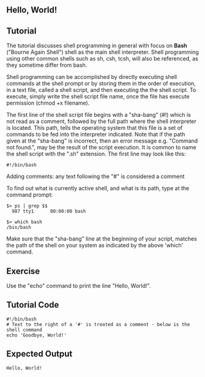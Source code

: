 Hello, World!
----------------

Tutorial
--------
The tutorial discusses shell programming in general with focus on **Bash** ("Bourne Again Shell") shell as the main shell interpreter. Shell programming using other common shells such as sh, csh, tcsh, will also be referenced, as they sometime differ from bash.

Shell programming can be accomplished by directly executing shell commands at the shell prompt or by storing them in the order of execution, in a text file, called a shell script, and then executing the the shell script. To execute, simply write the shell script file name, once the file has execute permission (chmod +x filename).

The first line of the shell script file begins with a "sha-bang" (#!) which is not read as a comment, followed by the full path where the shell interpreter is located. This path, tells the operating system that this file is a set of commands to be fed into the interpreter indicated. Note that if the path given at the "sha-bang" is incorrect, then an error message e.g. "Command not found.", may be the result of the script execution. It is common to name the shell script with the ".sh" extension. The first line may look like this:

	#!/bin/bash

Adding comments: any text following the "#" is considered a comment

To find out what is currently active shell, and what is its path, type at the command prompt:

	$> ps | grep $$
	  987 tty1      00:00:00 bash

	$> which bash
	/bin/bash

Make sure that the "sha-bang" line at the beginning of your script, matches the path of the shell on your system as indicated by the above 'which' command.

Exercise
-------------
Use the "echo" command to print the line "Hello, World!".

Tutorial Code
-------------
	#!/bin/bash
	# Text to the right of a '#' is treated as a comment - below is the shell command
	echo 'Goodbye, World!'

Expected Output
---------------
	Hello, World!
